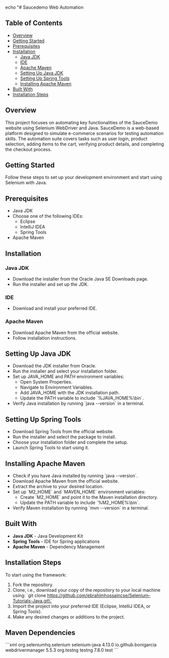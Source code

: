 echo "# Saucedemo Web Automation

## Table of Contents

- [Overview](#overview)
- [Getting Started](#getting-started)
- [Prerequisites](#prerequisites)
- [Installation](#installation)
  - [Java JDK](#java-jdk)
  - [IDE](#ide)
  - [Apache Maven](#apache-maven)
  - [Setting Up Java JDK](#setting-up-java-jdk)
  - [Setting Up Spring Tools](#setting-up-spring-tools)
  - [Installing Apache Maven](#installing-apache-maven)
- [Built With](#built-with)
- [Installation Steps](#installation-steps)

## Overview
This project focuses on automating key functionalities of the SauceDemo website using Selenium WebDriver and Java. SauceDemo is a web-based platform designed to simulate e-commerce scenarios for testing automation skills. The automation suite covers tasks such as user login, product selection, adding items to the cart, verifying product details, and completing the checkout process. 
## Getting Started
Follow these steps to set up your development environment and start using Selenium with Java.

## Prerequisites
- Java JDK
- Choose one of the following IDEs:
  - Eclipse
  - IntelliJ IDEA
  - Spring Tools
- Apache Maven

## Installation

### Java JDK
- Download the installer from the Oracle Java SE Downloads page.
- Run the installer and set up the JDK.

### IDE
- Download and install your preferred IDE.

### Apache Maven
- Download Apache Maven from the official website.
- Follow installation instructions.

## Setting Up Java JDK
- Download the JDK installer from Oracle.
- Run the installer and select your installation folder.
- Set up JAVA_HOME and PATH environment variables:
  - Open System Properties.
  - Navigate to Environment Variables.
  - Add JAVA_HOME with the JDK installation path.
  - Update the PATH variable to include \`%JAVA_HOME%\\bin\`.
- Verify Java installation by running \`java --version\` in a terminal.

## Setting Up Spring Tools
- Download Spring Tools from the official website.
- Run the installer and select the package to install.
- Choose your installation folder and complete the setup.
- Launch Spring Tools to start using it.

## Installing Apache Maven
- Check if you have Java installed by running \`java --version\`.
- Download Apache Maven from the official website.
- Extract the archive to your desired location.
- Set up \`M2_HOME\` and \`MAVEN_HOME\` environment variables:
  - Create \`M2_HOME\` and point it to the Maven installation directory.
  - Update the PATH variable to include \`%M2_HOME%\\bin\`.
- Verify Maven installation by running \`mvn --version\` in a terminal.

## Built With
- **Java JDK** - Java Development Kit
- **Spring Tools** - IDE for Spring applications
- **Apache Maven** - Dependency Management

## Installation Steps
To start using the framework:

1. Fork the repository.
2. Clone, i.e., download your copy of the repository to your local machine using:
    \`git clone https://github.com/ebrahimhossaincse/Selenium-Tutorials-Java.git\`
3. Import the project into your preferred IDE (Eclipse, IntelliJ IDEA, or Spring Tools).
4. Make any desired changes or additions to the project.

## Maven Dependencies

\`\`\`xml
<dependencies>
  <dependency>
    <groupId>org.seleniumhq.selenium</groupId>
    <artifactId>selenium-java</artifactId>
    <version>4.13.0</version>
  </dependency>
  <dependency>
    <groupId>io.github.bonigarcia</groupId>
    <artifactId>webdrivermanager</artifactId>
    <version>5.5.3</version>
  </dependency>
  <dependency>
    <groupId>org.testng</groupId>
    <artifactId>testng</artifactId>
    <version>7.8.0</version>
    <scope>test</scope>
  </dependency>
</dependencies>
\`\`\`




